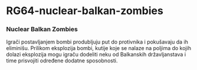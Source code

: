 # RG64-nuclear-balkan-zombies
### Nuclear Balkan Zombies
Igrači postavljanjem bombi produbljuju put do protivnika i pokušavaju da ih eliminišu. Prilikom eksplozija bombi, kutije koje se nalaze na poljima do kojih dolazi eksplozija mogu igraču dodeliti neku od Balkanskih državljanstava i time prisvojiti određene dodatne sposobnosti.

